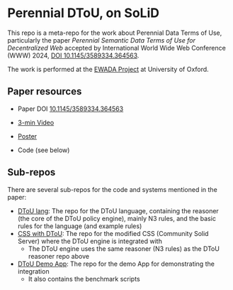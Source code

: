 Perennial DToU, on SoLiD
======

This repo is a meta-repo for the work about Perennial Data Terms of Use, particularly the paper *Perennial Semantic Data Terms of Use for Decentralized Web* accepted by International World Wide Web Conference (WWW) 2024, [DOI 10.1145/3589334.364563](https://doi.org/10.1145/3589334.36456311).

The work is performed at the [EWADA Project](https://ewada.ox.ac.uk/) at University of Oxford.

## Paper resources

- Paper DOI [10.1145/3589334.364563](https://doi.org/10.1145/3589334.36456311)

- [3-min Video](https://www.youtube.com/watch?v=ERFZdnOq09Y)

- [Poster](./Poster-WWW2024.pdf)

- Code (see below)

## Sub-repos

There are several sub-repos for the code and systems mentioned in the paper:

- [DToU lang](https://github.com/renyuneyun/dtou-lang): The repo for the DToU language, containing the reasoner (the core of the DToU policy engine), mainly N3 rules, and the basic rules for the language (and example rules)
- [CSS with DToU](https://github.com/renyuneyun/CommunitySolidServer): The repo for the modified CSS (Community Solid Server) where the DToU engine is integrated with
  - The DToU engine uses the same reasoner (N3 rules) as the DToU reasoner repo above
- [DToU Demo App](https://github.com/renyuneyun/dtou-demo-app): The repo for the demo App for demonstrating the integration
  - It also contains the benchmark scripts